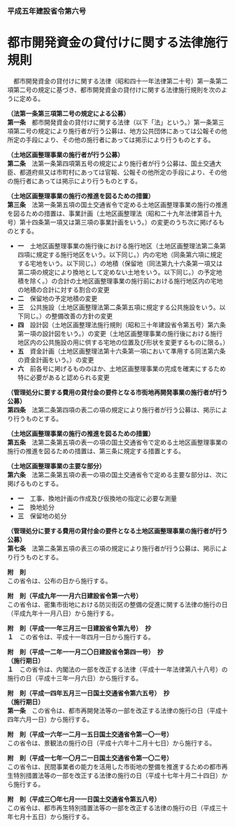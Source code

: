 ### 平成五年建設省令第六号  
# 都市開発資金の貸付けに関する法律施行規則  
　都市開発資金の貸付けに関する法律（昭和四十一年法律第二十号）第一条第二項第二号の規定に基づき、都市開発資金の貸付けに関する法律施行規則を次のように定める。  
  
**（法第一条第三項第二号の規定による公募）**  
**第一条**　都市開発資金の貸付けに関する法律（以下「法」という。）第一条第三項第二号の規定により施行者が行う公募は、地方公共団体にあっては公報その他所定の手段により、その他の施行者にあっては掲示により行うものとする。  
  
**（土地区画整理事業の施行者が行う公募）**  
**第二条**　法第一条第四項第五号の規定により施行者が行う公募は、国土交通大臣、都道府県又は市町村にあっては官報、公報その他所定の手段により、その他の施行者にあっては掲示により行うものとする。  
  
**（土地区画整理事業の施行の推進を図るための措置）**  
**第三条**　法第一条第五項の国土交通省令で定める土地区画整理事業の施行の推進を図るための措置は、事業計画（土地区画整理法（昭和二十九年法律第百十九号）第十四条第一項又は第三項の事業計画をいう。）の変更のうち次に掲げるものとする。  
* **一**　土地区画整理事業の施行後における施行地区（土地区画整理法第二条第四項に規定する施行地区をいう。以下同じ。）内の宅地（同条第六項に規定する宅地をいう。以下同じ。）の地積（保留地（同法第九十六条第一項又は第二項の規定により換地として定めない土地をいう。以下同じ。）の予定地積を除く。）の合計の土地区画整理事業の施行前における施行地区内の宅地の地積の合計に対する割合の変更  
* **二**　保留地の予定地積の変更  
* **三**　公共施設（土地区画整理法第二条第五項に規定する公共施設をいう。以下同じ。）の整備改善の方針の変更  
* **四**　設計図（土地区画整理法施行規則（昭和三十年建設省令第五号）第六条第一項の設計図をいう。）の変更（土地区画整理事業の施行後における施行地区内の公共施設の用に供する宅地の位置及び形状を変更するものに限る。）  
* **五**　資金計画（土地区画整理法第十六条第一項において準用する同法第六条の資金計画をいう。）の変更  
* **六**　前各号に掲げるもののほか、土地区画整理事業の完成を確実にするため特に必要があると認められる変更  
  
**（管理処分に要する費用の貸付金の要件となる市街地再開発事業の施行者が行う公募）**  
**第四条**　法第二条第四項の表二の項の規定により施行者が行う公募は、掲示により行うものとする。  
  
**（土地区画整理事業の施行の推進を図るための措置）**  
**第五条**　法第二条第五項の表一の項の国土交通省令で定める土地区画整理事業の施行の推進を図るための措置は、第三条に規定する措置とする。  
  
**（土地区画整理事業の主要な部分）**  
**第六条**　法第二条第五項の表一の項の国土交通省令で定める主要な部分は、次に掲げるものとする。  
* **一**　工事、換地計画の作成及び仮換地の指定に必要な測量  
* **二**　換地処分  
* **三**　保留地の処分  
  
**（管理処分に要する費用の貸付金の要件となる土地区画整理事業の施行者が行う公募）**  
**第七条**　法第二条第五項の表三の項の規定により施行者が行う公募は、掲示により行うものとする。  
  
**附　則**  
この省令は、公布の日から施行する。  
  
**附　則（平成九年一一月六日建設省令第一六号）**  
この省令は、密集市街地における防災街区の整備の促進に関する法律の施行の日（平成九年十一月八日）から施行する。  
  
**附　則（平成一一年三月三一日建設省令第九号）　抄**  
**１**　この省令は、平成十一年四月一日から施行する。  
  
**附　則（平成一二年一一月二〇日建設省令第四一号）　抄**  
**（施行期日）**  
**１**　この省令は、内閣法の一部を改正する法律（平成十一年法律第八十八号）の施行の日（平成十三年一月六日）から施行する。  
  
**附　則（平成一四年五月三一日国土交通省令第六五号）　抄**  
**（施行期日）**  
**第一条**　この省令は、都市再開発法等の一部を改正する法律の施行の日（平成十四年六月一日）から施行する。  
  
**附　則（平成一六年一二月一五日国土交通省令第一〇一号）**  
この省令は、景観法の施行の日（平成十六年十二月十七日）から施行する。  
  
**附　則（平成一七年一〇月二一日国土交通省令第一〇二号）**  
この省令は、民間事業者の能力を活用した市街地の整備を推進するための都市再生特別措置法等の一部を改正する法律の施行の日（平成十七年十月二十四日）から施行する。  
  
**附　則（平成三〇年七月一一日国土交通省令第五八号）**  
この省令は、都市再生特別措置法等の一部を改正する法律の施行の日（平成三十年七月十五日）から施行する。  
  
